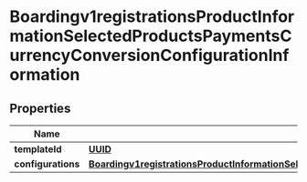 
# Boardingv1registrationsProductInformationSelectedProductsPaymentsCurrencyConversionConfigurationInformation

## Properties
Name | Type | Description | Notes
------------ | ------------- | ------------- | -------------
**templateId** | [**UUID**](UUID.md) |  |  [optional]
**configurations** | [**Boardingv1registrationsProductInformationSelectedProductsPaymentsCurrencyConversionConfigurationInformationConfigurations**](Boardingv1registrationsProductInformationSelectedProductsPaymentsCurrencyConversionConfigurationInformationConfigurations.md) |  |  [optional]



